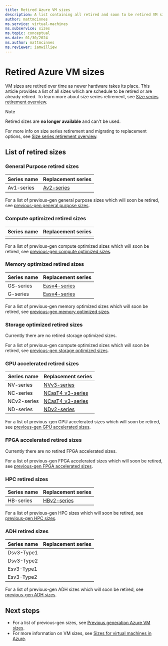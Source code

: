 ```yaml
---
title: Retired Azure VM sizes 
description: A list containing all retired and soon to be retired VM size series and their replacement series.
author: mattmcinnes
ms.service: virtual-machines
ms.subservice: sizes
ms.topic: conceptual
ms.date: 01/30/2024
ms.author: mattmcinnes
ms.reviewer: iamwilliew
---
```


# Retired Azure VM sizes 

VM sizes are retired over time as newer hardware takes its place. This article provides a list of all sizes which are schedule to be retired or are already retired. To learn more about size series retirement, see [Size series retirement overview](./retirement_overview.md).

> [!NOTE]
> Retired sizes are **no longer available** and can't be used. 
> 
> For more info on size series retirement and migrating to replacement options, see [Size series retirement overview](./retirement_overview.md).

## List of retired sizes

### General Purpose retired sizes

|Series name        |Replacement series  |
|-------------------|--------------------|
| Av1-series | [Av2-series](../../virtual-machines/av2-series.md) |

For a list of previous-gen general purpose sizes which will soon be retired, see [previous-gen general purpose sizes](./previous_gen_sizes_list.md#general-purpose-previous-gen-sizes).

### Compute optimized retired sizes

|Series name       |Replacement series  |
|------------------|--------------------|
|                  |                    |

For a list of previous-gen compute optimized sizes which will soon be retired, see [previous-gen compute optimized sizes](./previous_gen_sizes_list.md#compute-optimized-previous-gen-sizes).

### Memory optimized retired sizes

|Series name       |Replacement series  |
|------------------|--------------------|
| GS-series        | [Easv4-series](../../virtual-machines/eav4-easv4-series.md) |
| G-series        | [Easv4-series](../../virtual-machines/eav4-easv4-series.md) |

For a list of previous-gen memory optimized sizes which will soon be retired, see [previous-gen memory optimized sizes](./previous_gen_sizes_list.md#memory-optimized-previous-gen-sizes).

### Storage optimized retired sizes

Currently there are no retired storage optimized sizes.

For a list of previous-gen compute optimized sizes which will soon be retired, see [previous-gen storage optimized sizes](./previous_gen_sizes_list.md#storage-optimized-previous-gen-sizes).

### GPU accelerated retired sizes

|Series name       |Replacement series  |
|------------------|--------------------|
| NV-series        | [NVv3-series](../../virtual-machines/nvv3-series.md) |
| NC-series        | [NCasT4_v3-series](../../virtual-machines/nct4-v3-series.md) |
| NCv2-series      | [NCasT4_v3-series](../../virtual-machines/nct4-v3-series.md) |
| ND-series        | [NDv2-series](../../virtual-machines/nct4-v3-series.md) |

For a list of previous-gen GPU accelerated sizes which will soon be retired, see [previous-gen GPU accelerated sizes](./previous_gen_sizes_list.md#gpu-accelerated-previous-gen-sizes).

### FPGA accelerated retired sizes

Currently there are no retired FPGA accelerated sizes.

For a list of previous-gen FPGA accelerated sizes which will soon be retired, see [previous-gen FPGA accelerated sizes](./previous_gen_sizes_list.md#fpga-accelerated-previous-gen-sizes).

### HPC retired sizes

|Series name       |Replacement series  |
|------------------|--------------------|
| HB-series        | [HBv2-series](../../virtual-machines/hbv2-series) |

For a list of previous-gen HPC sizes which will soon be retired, see [previous-gen HPC sizes](./previous_gen_sizes_list.md#hpc-previous-gen-sizes).

### ADH retired sizes

|Series name       |Replacement series  |
|------------------|--------------------|
| Dsv3-Type1       |                    |
| Dsv3-Type2       |                    |
| Esv3-Type1       |                    |
| Esv3-Type2       |                    |

For a list of previous-gen ADH sizes which will soon be retired, see [previous-gen ADH sizes](./previous_gen_sizes_list.md#adh-previous-gen-sizes).

## Next steps
- For a list of previous-gen sizes, see [Previous generation Azure VM sizes](./previous_gen_sizes_list.md).
- For more information on VM sizes, see [Sizes for virtual machines in Azure](../sizes.md).
